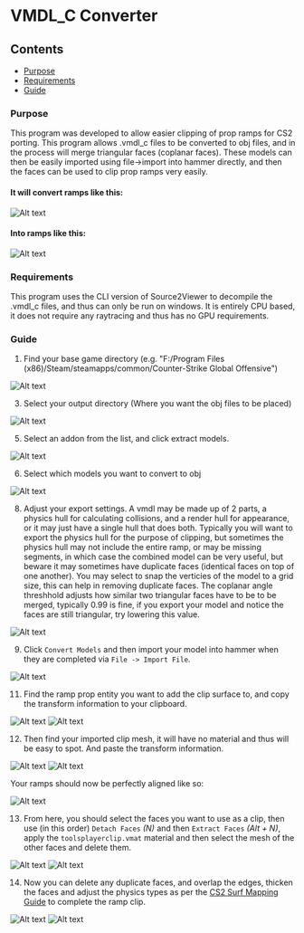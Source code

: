 # VMDL_C Converter

## Contents
- [Purpose](#purpose)
- [Requirements](#requirements)
- [Guide](#guide)

### Purpose
This program was developed to allow easier clipping of prop ramps for CS2 porting. This program allows .vmdl_c files to be converted to obj files, and in the process will merge triangular faces (coplanar faces). These models can then be easily imported using file->import into hammer directly, and then the faces can be used to clip prop ramps very easily.

#### It will convert ramps like this:

![Alt text](https://raw.githubusercontent.com/Chent-AU/vmdl-collision-exporter/refs/heads/main/media/before.png)

#### Into ramps like this:

![Alt text](https://raw.githubusercontent.com/Chent-AU/vmdl-collision-exporter/refs/heads/main/media/after.png)

### Requirements
This program uses the CLI version of Source2Viewer to decompile the .vmdl_c files, and thus can only be run on windows.
It is entirely CPU based, it does not require any raytracing and thus has no GPU requirements.

### Guide
1. Find your base game directory (e.g. "F:/Program Files (x86)/Steam/steamapps/common/Counter-Strike Global Offensive")

![Alt text](https://raw.githubusercontent.com/Chent-AU/vmdl-collision-exporter/refs/heads/main/media/tute-1.PNG)

3. Select your output directory (Where you want the obj files to be placed)

![Alt text](https://raw.githubusercontent.com/Chent-AU/vmdl-collision-exporter/refs/heads/main/media/tute-2.PNG)

5. Select an addon from the list, and click extract models.

![Alt text](https://raw.githubusercontent.com/Chent-AU/vmdl-collision-exporter/refs/heads/main/media/tute-3.PNG)

6. Select which models you want to convert to obj

![Alt text](https://raw.githubusercontent.com/Chent-AU/vmdl-collision-exporter/refs/heads/main/media/tute-4.PNG)
   
8. Adjust your export settings. A vmdl may be made up of 2 parts, a physics hull for calculating collisions, and a render hull for appearance, or it may just have a single hull that does both. Typically you will want to export the physics hull for the purpose of clipping, but sometimes the physics hull may not include the entire ramp, or may be missing segments, in which case the combined model can be very useful, but beware it may sometimes have duplicate faces (identical faces on top of one another).
   You may select to snap the verticies of the model to a grid size, this can help in removing duplicate faces.
   The coplanar angle threshhold adjusts how similar two triangular faces have to be to be merged, typically 0.99 is fine, if you export your model and notice the faces are still triangular, try lowering this value.

![Alt text](https://raw.githubusercontent.com/Chent-AU/vmdl-collision-exporter/refs/heads/main/media/tute-5.PNG)

9. Click `Convert Models` and then import your model into hammer when they are completed via `File -> Import File`.

![Alt text](https://raw.githubusercontent.com/Chent-AU/vmdl-collision-exporter/refs/heads/main/media/tute-6.png)
  
11. Find the ramp prop entity you want to add the clip surface to, and copy the transform information to your clipboard.

![Alt text](https://raw.githubusercontent.com/Chent-AU/vmdl-collision-exporter/refs/heads/main/media/tute-7.png)
![Alt text](https://raw.githubusercontent.com/Chent-AU/vmdl-collision-exporter/refs/heads/main/media/tute-8.png)

12. Then find your imported clip mesh, it will have no material and thus will be easy to spot. And paste the transform information.

![Alt text](https://raw.githubusercontent.com/Chent-AU/vmdl-collision-exporter/refs/heads/main/media/tute-9.png)
![Alt text](https://raw.githubusercontent.com/Chent-AU/vmdl-collision-exporter/refs/heads/main/media/tute-10.png)

Your ramps should now be perfectly aligned like so:

![Alt text](https://raw.githubusercontent.com/Chent-AU/vmdl-collision-exporter/refs/heads/main/media/tute-11.png)

13. From here, you should select the faces you want to use as a clip, then use (in this order) `Detach Faces` *(N)* and then `Extract Faces` *(Alt + N)*, apply the `toolsplayerclip.vmat` material and then select the mesh of the other faces and delete them.

![Alt text](https://raw.githubusercontent.com/Chent-AU/vmdl-collision-exporter/refs/heads/main/media/tute-12.png)
![Alt text](https://raw.githubusercontent.com/Chent-AU/vmdl-collision-exporter/refs/heads/main/media/tute-13.png)

14. Now you can delete any duplicate faces, and overlap the edges, thicken the faces and adjust the physics types as per the [CS2 Surf Mapping Guide](https://github.com/Chent-AU/CS2-Surf-Mapping) to complete the ramp clip.

![Alt text](https://raw.githubusercontent.com/Chent-AU/vmdl-collision-exporter/refs/heads/main/media/tute-14.png)
![Alt text](https://raw.githubusercontent.com/Chent-AU/vmdl-collision-exporter/refs/heads/main/media/tute-15.png)

